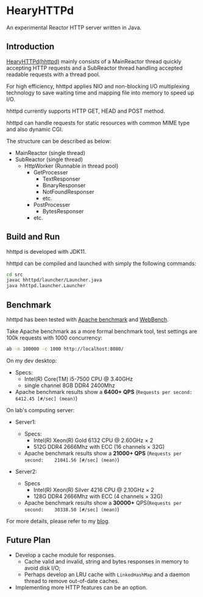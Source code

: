 # HearyHTTPd
An experimental Reactor HTTP server written in Java.

## Introduction

[HearyHTTPd(hhttpd)](https://github.com/HearyShen/HearyHTTPd) mainly consists of a MainReactor thread quickly accepting HTTP requests and a SubReactor thread handling accepted readable requests with a thread pool.

For high efficiency, hhttpd applies NIO and non-blocking I/O multiplexing technology to save waiting time and mapping file into memory to speed up I/O.

hhttpd currently supports HTTP GET, HEAD and POST method.

hhttpd can handle requests for static resources with common MIME type and also dynamic CGI.

The structure can be described as below:

- MainReactor (single thread)
- SubReactor (single thread)
  - HttpWorker (Runnable in thread pool)
    - GetProcesser
      - TextResponser
      - BinaryResponser
      - NotFoundResponser
      - etc.
    - PostProcesser
      - BytesResponser
    - etc.

## Build and Run

hhttpd is developed with JDK11.

hhttpd can be compiled and launched with simply the following commands:

```bash
cd src
javac hhttpd/launcher/Launcher.java
java hhttpd.launcher.Launcher
```

## Benchmark

hhttpd has been tested with [Apache benchmark](https://httpd.apache.org/docs/2.4/programs/ab.html) and [WebBench](https://github.com/EZLippi/WebBench).

Take Apache benchmark as a more formal benchmark tool, test settings are 100k requests with 1000 concurrency:

```bash
ab -n 100000 -c 1000 http://localhost:8080/
```

On my dev desktop:
  - Specs:
    - Intel(R) Core(TM) i5-7500 CPU @ 3.40GHz
    - single channel 8GB DDR4 2400Mhz
  - Apache benchmark results show a **6400+ QPS** (`Requests per second:    6412.45 [#/sec] (mean)`)

On lab's computing server:

- Server1:
  - Specs:
    - Intel(R) Xeon(R) Gold 6132 CPU @ 2.60GHz × 2
    - 512G DDR4 2666Mhz with ECC (16 channels × 32G)
  - Apache benchmark results show a **21000+ QPS** (`Requests per second:    21041.56 [#/sec] (mean)`)

- Server2:
  - Specs
    - Intel(R) Xeon(R) Silver 4216 CPU @ 2.10GHz × 2
    - 128G DDR4 2666Mhz with ECC (4 channels × 32G)
  - Apache benchmark results show a **30000+** QPS(`Requests per second:    30338.50 [#/sec] (mean)`)

For more details, please refer to my [blog](https://heary.cn/posts/HTTP服务器压力测试/).

## Future Plan

- Develop a cache module for responses.
  - Cache valid and invalid, string and bytes responses in memory to avoid disk I/O;
  - Perhaps develop an LRU cache with `LinkedHashMap` and a daemon thread to remove out-of-date caches.
- Implementing more HTTP features can be an option.

